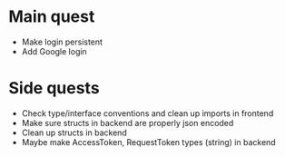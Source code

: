 # Main quest

- Make login persistent
- Add Google login

# Side quests

- Check type/interface conventions and clean up imports in frontend
- Make sure structs in backend are properly json encoded
- Clean up structs in backend
- Maybe make AccessToken, RequestToken types (string) in backend
